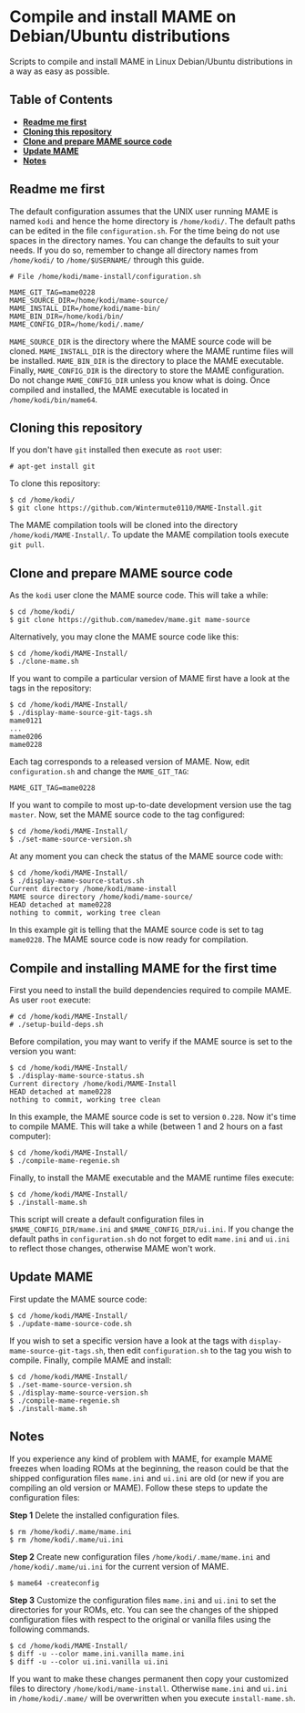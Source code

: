 # Compile and install MAME on Debian/Ubuntu distributions #

Scripts to compile and install MAME in Linux Debian/Ubuntu distributions in a way as easy as
possible.

## Table of Contents

* **[Readme me first](#readme-me-first)**
* **[Cloning this repository](#cloning-this-repository)**
* **[Clone and prepare MAME source code](#clone-and-prepare-MAME-source-code)**
* **[Update MAME](#update-mame)**
* **[Notes](#notes)**

## Readme me first ##

The default configuration assumes that the UNIX user running MAME is named `kodi` and hence the home directory is `/home/kodi/`. The default paths can be edited in the file `configuration.sh`. For the time being do not use spaces in the directory names. You can change the defaults to suit your needs. If you do so, remember to change all directory names from `/home/kodi/` to `/home/$USERNAME/` through this guide.
```
# File /home/kodi/mame-install/configuration.sh

MAME_GIT_TAG=mame0228
MAME_SOURCE_DIR=/home/kodi/mame-source/
MAME_INSTALL_DIR=/home/kodi/mame-bin/
MAME_BIN_DIR=/home/kodi/bin/
MAME_CONFIG_DIR=/home/kodi/.mame/
```

`MAME_SOURCE_DIR` is the directory where the MAME source code will be cloned. `MAME_INSTALL_DIR` is the directory where the MAME runtime files will be installed. `MAME_BIN_DIR` is the directory to place the MAME executable. Finally, `MAME_CONFIG_DIR` is the directory to store the MAME configuration. Do not change `MAME_CONFIG_DIR` unless you know what is doing. Once compiled and installed, the MAME executable is located in `/home/kodi/bin/mame64`.

## Cloning this repository ##

If you don't have `git` installed then execute as `root` user:
```
# apt-get install git
```

To clone this repository:
```
$ cd /home/kodi/
$ git clone https://github.com/Wintermute0110/MAME-Install.git
```

The MAME compilation tools will be cloned into the directory `/home/kodi/MAME-Install/`. To update the MAME compilation tools execute `git pull`.

## Clone and prepare MAME source code ##

As the `kodi` user clone the MAME source code. This will take a while:
```
$ cd /home/kodi/
$ git clone https://github.com/mamedev/mame.git mame-source
```

Alternatively, you may clone the MAME source code like this:
```
$ cd /home/kodi/MAME-Install/
$ ./clone-mame.sh
```

If you want to compile a particular version of MAME first have a look at the tags in the repository:
```
$ cd /home/kodi/MAME-Install/
$ ./display-mame-source-git-tags.sh
mame0121
...
mame0206
mame0228
```

Each tag corresponds to a released version of MAME. Now, edit `configuration.sh` and change the `MAME_GIT_TAG`:
```
MAME_GIT_TAG=mame0228
```

If you want to compile to most up-to-date development version use the tag `master`. Now, set the MAME source code to the tag configured:
```
$ cd /home/kodi/MAME-Install/
$ ./set-mame-source-version.sh
```

At any moment you can check the status of the MAME source code with:
```
$ cd /home/kodi/MAME-Install/
$ ./display-mame-source-status.sh
Current directory /home/kodi/mame-install
MAME source directory /home/kodi/mame-source/
HEAD detached at mame0228
nothing to commit, working tree clean
```

In this example git is telling that the MAME source code is set to tag `mame0228`. The MAME source code is now ready for compilation.

## Compile and installing MAME for the first time ##

First you need to install the build dependencies required to compile MAME. As user `root` execute:
```
# cd /home/kodi/MAME-Install/
# ./setup-build-deps.sh
```

Before compilation, you may want to verify if the MAME source is set to the version you want:
```
$ cd /home/kodi/MAME-Install/
$ ./display-mame-source-status.sh
Current directory /home/kodi/MAME-Install
HEAD detached at mame0228
nothing to commit, working tree clean
```

In this example, the MAME source code is set to version `0.228`. Now it's time to compile MAME. This will take a while (between 1 and 2 hours on a fast computer):
```
$ cd /home/kodi/MAME-Install/
$ ./compile-mame-regenie.sh
```

Finally, to install the MAME executable and the MAME runtime files execute:
```
$ cd /home/kodi/MAME-Install/
$ ./install-mame.sh
```

This script will create a default configuration files in `$MAME_CONFIG_DIR/mame.ini` and `$MAME_CONFIG_DIR/ui.ini`. If you change the default paths in `configuration.sh` do not forget to edit `mame.ini` and `ui.ini` to reflect those changes, otherwise MAME won't work.

## Update MAME ##

First update the MAME source code:
```
$ cd /home/kodi/MAME-Install/
$ ./update-mame-source-code.sh
```

If you wish to set a specific version have a look at the tags with `display-mame-source-git-tags.sh`, then edit `configuration.sh` to the tag you wish to compile. Finally, compile MAME and install:
```
$ cd /home/kodi/MAME-Install/
$ ./set-mame-source-version.sh
$ ./display-mame-source-version.sh
$ ./compile-mame-regenie.sh
$ ./install-mame.sh
```

## Notes ##

If you experience any kind of problem with MAME, for example MAME freezes when loading ROMs at the beginning, the reason could be that the shipped configuration files `mame.ini` and `ui.ini` are old (or new if you are compiling an old version or MAME). Follow these steps to update the configuration files:

**Step 1** Delete the installed configuration files.
```
$ rm /home/kodi/.mame/mame.ini
$ rm /home/kodi/.mame/ui.ini
```

**Step 2** Create new configuration files `/home/kodi/.mame/mame.ini` and `/home/kodi/.mame/ui.ini` for the current version of MAME.
```
$ mame64 -createconfig
```

**Step 3** Customize the configuration files `mame.ini` and `ui.ini` to set the directories for your ROMs, etc. You can see the changes of the shipped configuration files with respect to the original or vanilla files using the following commands.
```
$ cd /home/kodi/MAME-Install/
$ diff -u --color mame.ini.vanilla mame.ini
$ diff -u --color ui.ini.vanilla ui.ini
```

If you want to make these changes permanent then copy your customized files to directory `/home/kodi/mame-install`. Otherwise `mame.ini` and `ui.ini` in `/home/kodi/.mame/` will be overwritten when you execute `install-mame.sh`.

